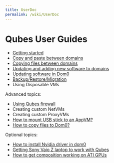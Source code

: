 ```yaml
---
title: UserDoc
permalink: /wiki/UserDoc
---
```


Qubes User Guides
=================

-   [Getting started](/wiki/GettingStarted)
-   [Copy and paste between domains](/wiki/CopyPaste)
-   [Copying files between domains](/wiki/CopyingFiles)
-   [Updating and adding new software to domains](/wiki/SoftwareUpdateVM)
-   [Updating software in Dom0](/wiki/SoftwareUpdateDom0)
-   [Backup/Restore/Migration](/wiki/BackupRestore)
-   Using Disposable VMs

Advanced topics:

-   [Using Qubes firewall](/wiki/QubesFirewall)
-   Creating custom NetVMs
-   Creating custom ProxyVMs
-   [How to mount USB stick to an AppVM?](/wiki/StickMounting)
-   [How to copy files to Dom0?](/wiki/CopyToDomZero)

Optional topics:

-   [How to install Nvidia driver in dom0](/wiki/InstallNvidiaDriver)
-   [Getting Sony Vaio Z laptop to work with Qubes](/wiki/SonyVaioTinkering)
-   [​How to get composition working on ATI GPUs](https://groups.google.com/group/qubes-devel/browse_thread/thread/5a0dfc38fd1cc16a)

